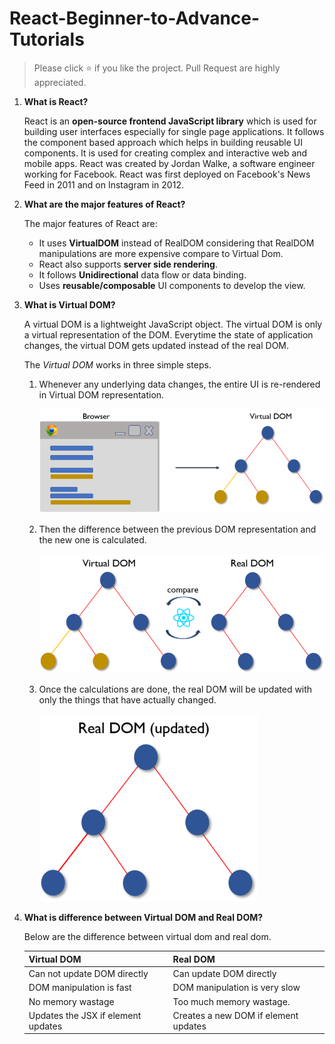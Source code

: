 # React-Beginner-to-Advance-Tutorials
> Please click :star: if you like the project. Pull Request are highly appreciated.
   
1.  **What is React?**

    React is an **open-source frontend JavaScript library** which is used for building user interfaces especially for single page applications. It follows the component based approach which helps in building reusable UI components. It is used for creating complex and interactive web and mobile apps. 
    React was created by Jordan Walke, a software engineer working for Facebook. React was first deployed on Facebook's News Feed in 2011 and on Instagram in 2012.
    
2.  **What are the major features of React?**

    The major features of React are:

    * It uses **VirtualDOM** instead of RealDOM considering that RealDOM manipulations are more expensive compare to Virtual Dom.
    * React also supports **server side rendering**.
    * It follows **Unidirectional** data flow or data binding.
    * Uses **reusable/composable** UI components to develop the view.


3.  **What is Virtual DOM?**

    A virtual DOM is a lightweight JavaScript object. The virtual DOM is only a virtual representation of the DOM. Everytime the state of application changes, the virtual DOM gets updated instead of the real DOM.

    The *Virtual DOM* works in three simple steps.

    1. Whenever any underlying data changes, the entire UI is re-rendered in Virtual DOM representation.

       ![virtualdom1](images/vd1.png)

    2. Then the difference between the previous DOM representation and the new one is calculated.

       ![virtualdom2](images/vd2.png)

    3. Once the calculations are done, the real DOM will be updated with only the things that have actually changed.

       ![virtualdom3](images/vd3.png)
    
4.  **What is difference between Virtual DOM and Real DOM?**

    Below are the difference between virtual dom and real dom.

    Virtual DOM  | Real DOM
    ------------ | -------------
    Can not update DOM directly | Can update DOM directly
    DOM manipulation is fast | DOM manipulation is very slow
    No memory wastage | Too much memory wastage.
    Updates the JSX if element updates | Creates a new DOM if element updates
    

